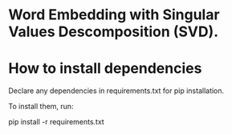 # Word Embedding with Singular Values Descomposition (SVD).



# How to install dependencies
Declare any dependencies in requirements.txt for pip installation.

To install them, run:

pip install -r requirements.txt
